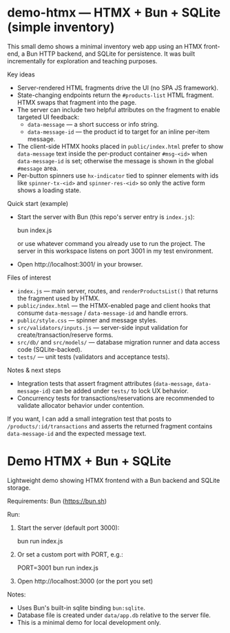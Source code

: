 # demo-htmx — HTMX + Bun + SQLite (simple inventory)

This small demo shows a minimal inventory web app using an HTMX front-end, a Bun HTTP backend, and SQLite for persistence. It was built incrementally for exploration and teaching purposes.

Key ideas

- Server-rendered HTML fragments drive the UI (no SPA JS framework).
- State-changing endpoints return the `#products-list` HTML fragment. HTMX swaps that fragment into the page.
- The server can include two helpful attributes on the fragment to enable targeted UI feedback:
  - `data-message` — a short success or info string.
  - `data-message-id` — the product id to target for an inline per-item message.
- The client-side HTMX hooks placed in `public/index.html` prefer to show `data-message` text inside the per-product container `#msg-<id>` when `data-message-id` is set; otherwise the message is shown in the global `#message` area.
- Per-button spinners use `hx-indicator` tied to spinner elements with ids like `spinner-tx-<id>` and `spinner-res-<id>` so only the active form shows a loading state.

Quick start (example)

- Start the server with Bun (this repo's server entry is `index.js`):

  bun index.js

  or use whatever command you already use to run the project. The server in this workspace listens on port 3001 in my test environment.

- Open http://localhost:3001/ in your browser.

Files of interest

- `index.js` — main server, routes, and `renderProductsList()` that returns the fragment used by HTMX.
- `public/index.html` — the HTMX-enabled page and client hooks that consume `data-message` / `data-message-id` and handle errors.
- `public/style.css` — spinner and message styles.
- `src/validators/inputs.js` — server-side input validation for create/transaction/reserve forms.
- `src/db/` and `src/models/` — database migration runner and data access code (SQLite-backed).
- `tests/` — unit tests (validators and acceptance tests).

Notes & next steps

- Integration tests that assert fragment attributes (`data-message`, `data-message-id`) can be added under `tests/` to lock UX behavior.
- Concurrency tests for transactions/reservations are recommended to validate allocator behavior under contention.

If you want, I can add a small integration test that posts to `/products/:id/transactions` and asserts the returned fragment contains `data-message-id` and the expected message text.

# Demo HTMX + Bun + SQLite

Lightweight demo showing HTMX frontend with a Bun backend and SQLite storage.

Requirements: Bun (https://bun.sh)

Run:

1. Start the server (default port 3000):

   bun run index.js

2. Or set a custom port with PORT, e.g.:

   PORT=3001 bun run index.js

3. Open http://localhost:3000 (or the port you set)

Notes:

- Uses Bun's built-in sqlite binding `bun:sqlite`.
- Database file is created under `data/app.db` relative to the server file.
- This is a minimal demo for local development only.
